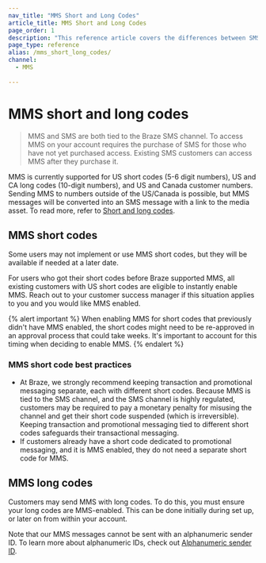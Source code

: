 ```yaml
---
nav_title: "MMS Short and Long Codes"
article_title: MMS Short and Long Codes
page_order: 1
description: "This reference article covers the differences between SMS and MMS short codes and long codes."
page_type: reference
alias: /mms_short_long_codes/
channel:
  - MMS
  
---
```


# MMS short and long codes

> MMS and SMS are both tied to the Braze SMS channel. To access MMS on your account requires the purchase of SMS for those who have not yet purchased access. Existing SMS customers can access MMS after they purchase it. 

MMS is currently supported for US short codes (5-6 digit numbers), US and CA long codes (10-digit numbers), and US and Canada customer numbers. Sending MMS to numbers outside of the US/Canada is possible, but MMS messages will be converted into an SMS message with a link to the media asset. To read more, refer to [Short and long codes]({{site.baseurl}}/user_guide/message_building_by_channel/sms_mms_rcs/short_and_long_codes/).

## MMS short codes

Some users may not implement or use MMS short codes, but they will be available if needed at a later date.

For users who got their short codes before Braze supported MMS, all existing customers with US short codes are eligible to instantly enable MMS. Reach out to your customer success manager if this situation applies to you and you would like MMS enabled.

{% alert important %}
When enabling MMS for short codes that previously didn't have MMS enabled, the short codes might need to be re-approved in an approval process that could take weeks. It's important to account for this timing when deciding to enable MMS.
{% endalert %}

### MMS short code best practices

- At Braze, we strongly recommend keeping transaction and promotional messaging separate, each with different short codes. Because MMS is tied to the SMS channel, and the SMS channel is highly regulated, customers may be required to pay a monetary penalty for misusing the channel and get their short code suspended (which is irreversible). Keeping transaction and promotional messaging tied to different short codes safeguards their transactional messaging.
- If customers already have a short code dedicated to promotional messaging, and it is MMS enabled, they do not need a separate short code for MMS.

## MMS long codes

Customers may send MMS with long codes. To do this, you must ensure your long codes are MMS-enabled. This can be done initially during set up, or later on from within your account. 

Note that our MMS messages cannot be sent with an alphanumeric sender ID. To learn more about alphanumeric IDs, check out [Alphanumeric sender ID]({{site.baseurl}}/user_guide/message_building_by_channel/sms/phone_numbers/sending_phone_numbers/#alphanumeric-sender-id).
